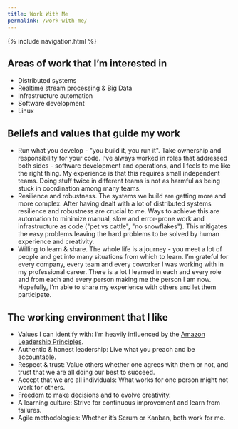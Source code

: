```yaml
---
title: Work With Me
permalink: /work-with-me/
---
```


{% include navigation.html %}

## Areas of work that I’m interested in

* Distributed systems
* Realtime stream processing & Big Data
* Infrastructure automation
* Software development
* Linux

## Beliefs and values that guide my work

* Run what you develop - "you build it, you run it". Take ownership and responsibility for your code. I’ve always worked in roles that addressed both sides - software development and operations, and I feels to me like the right thing. My experience is that this requires small independent teams. Doing stuff twice in different teams is not as harmful as being stuck in coordination among many teams.
* Resilience and robustness. The systems we build are getting more and more complex. After having dealt with a lot of distributed systems resilience and robustness are crucial to me. Ways to achieve this are automation to minimize manual, slow and error-prone work and infrastructure as code ("pet vs cattle", "no snowflakes"). This mitigates the easy problems leaving the hard problems to be solved by human experience and creativity.
* Willing to learn & share. The whole life is a journey - you meet a lot of people and get into many situations from which to learn. I’m grateful for every company, every team and every coworker I was working with in my professional career. There is a lot I learned in each and every role and from each and every person making me the person I am now. Hopefully, I’m able to share my experience with others and let them participate.

## The working environment that I like

* Values I can identify with: I’m heavily influenced by the [Amazon Leadership Principles](https://www.amazon.jobs/en/principles).
* Authentic & honest leadership: Live what you preach and be accountable.
* Respect & trust: Value others whether one agrees with them or not, and trust that we are all doing our best to succeed.
* Accept that we are all individuals: What works for one person might not work for others.
* Freedom to make decisions and to evolve creativity.
* A learning culture: Strive for continuous improvement and learn from failures.
* Agile methodologies: Whether it’s Scrum or Kanban, both work for me.
